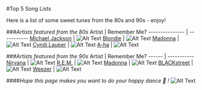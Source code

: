 #Top 5 Song Lists


Here is a list of some sweet tunes from the 80s and 90s - enjoy!

###*Artists featured from the 80s*
 Artist          | Remember Me?
 --------------- | -----------
 [Michael Jackson](http://www.michaeljackson.com/us/home) | ![Alt Text](http://www.mjtunes.com/modules/mydownloads/images/shots/415.gif)
 [Blondie](http://www.blondie.net/) | ![Alt Text](http://ecx.images-amazon.com/images/I/51f5zWzfxSL._SL500_SS100_.jpg)
 [Madonna](http://www.madonna.com/) | ![Alt Text](https://c1.staticflickr.com/9/8031/7967087748_f26280d6cd_t.jpg)
 [Cyndi Lauper](http://cyndilauper.com/) | ![Alt Text](http://s1.hubimg.com/u/10224462_100.jpg)
 [A-ha](http://a-ha.com/) | ![Alt Text](http://a3.mzstatic.com/us/r30/Music/v4/87/11/27/87112784-44ba-f76e-9b62-da6415844990/cover100x100.jpeg)


###*Artists featured from the 90s*
 Artist | Remember Me?
 ------ | -----------
 [Nirvana](http://www.nirvana.com/) | ![Alt Text](http://images.upvenue.com/square_thumb/articles/deluxe-edition-of-nirvana-s-nevermind-coming-out-this-year-1400.jpg)
 [R.E.M.](http://remhq.com/index.php) | ![Alt Text](http://a4.mzstatic.com/us/r30/Music5/v4/3a/04/01/3a040124-327d-7c55-4f42-067fba1918f9/cover100x100.jpeg)
 [Madonna](http://www.madonna.com/) | ![Alt Text](http://a4.mzstatic.com/us/r30/Music/v4/af/2a/bf/af2abfb7-9d25-6004-e2fe-d8d5085dfdbf/cover100x100.jpeg)
 [BLACKstreet](http://www.mtv.com/artists/blackstreet/) | ![Alt Text](https://i1.sndcdn.com/artworks-000037249577-dfsz4r-large.jpg)
 [Weezer](http://www.weezer.com/) | ![Alt Text](http://ecx.images-amazon.com/images/I/41EJnF-I2lL._SL500_SS100_.jpg)


####*Hope this page makes you want to do your happy dance :dancer: !*
![Alt Text](http://cdnl.complex.com/assets/CHANNEL_IMAGES/TECH/2012/11/content/mj1.gif)

